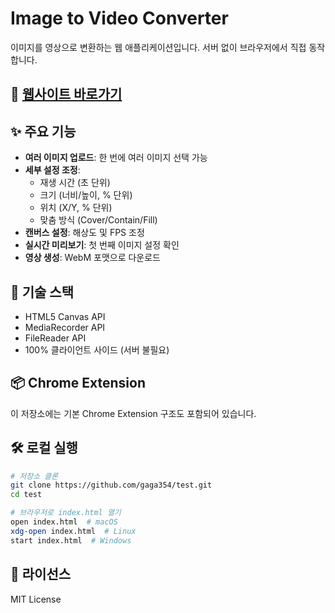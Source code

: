 # Image to Video Converter

이미지를 영상으로 변환하는 웹 애플리케이션입니다. 서버 없이 브라우저에서 직접 동작합니다.

## 🚀 [웹사이트 바로가기](https://gaga354.github.io/test/)

## ✨ 주요 기능

- **여러 이미지 업로드**: 한 번에 여러 이미지 선택 가능
- **세부 설정 조정**:
  - 재생 시간 (초 단위)
  - 크기 (너비/높이, % 단위)
  - 위치 (X/Y, % 단위)
  - 맞춤 방식 (Cover/Contain/Fill)
- **캔버스 설정**: 해상도 및 FPS 조정
- **실시간 미리보기**: 첫 번째 이미지 설정 확인
- **영상 생성**: WebM 포맷으로 다운로드

## 🔧 기술 스택

- HTML5 Canvas API
- MediaRecorder API
- FileReader API
- 100% 클라이언트 사이드 (서버 불필요)

## 📦 Chrome Extension

이 저장소에는 기본 Chrome Extension 구조도 포함되어 있습니다.

## 🛠️ 로컬 실행

```bash
# 저장소 클론
git clone https://github.com/gaga354/test.git
cd test

# 브라우저로 index.html 열기
open index.html  # macOS
xdg-open index.html  # Linux
start index.html  # Windows
```

## 📝 라이선스

MIT License
